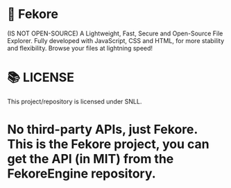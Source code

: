 # 📁 Fekore
(IS NOT OPEN-SOURCE)
A Lightweight, Fast, Secure and Open-Source File Explorer. Fully developed with JavaScript, CSS and HTML, for more stability and flexibility. Browse your files at lightning speed!

# 📚 LICENSE
This project/repository is licensed under SNLL.

# No third-party APIs, just Fekore. This is the Fekore project, you can get the API (in MIT) from the FekoreEngine repository.

